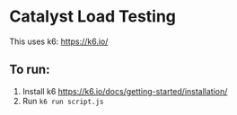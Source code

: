 # Catalyst Load Testing

This uses k6: https://k6.io/

## To run:
1. Install k6 https://k6.io/docs/getting-started/installation/
2. Run `k6 run script.js`